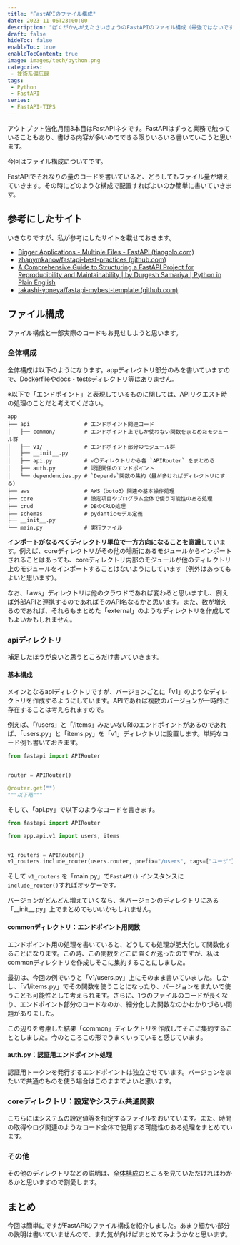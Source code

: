 ```yaml
---
title: "FastAPIのファイル構成"
date: 2023-11-06T23:00:00
description: "ぼくがかんがえたさいきょうのFastAPIのファイル構成（最強ではないです）"
draft: false
hideToc: false
enableToc: true
enableTocContent: true
image: images/tech/python.png
categories:
 - 技術系備忘録
tags:
 - Python
 - FastAPI
series:
 - FastAPI-TIPS
---
```


アウトプット強化月間3本目はFastAPIネタです。FastAPIはずっと業務で触っていることもあり、書ける内容が多いのでできる限りいろいろ書いていこうと思います。

今回はファイル構成についてです。

FastAPIでそれなりの量のコードを書いていると、どうしてもファイル量が増えていきます。その時にどのような構成で配置すればよいのか簡単に書いていきます。

## 参考にしたサイト

いきなりですが、私が参考にしたサイトを載せておきます。

- [Bigger Applications - Multiple Files - FastAPI (tiangolo.com)](https://fastapi.tiangolo.com/tutorial/bigger-applications/)
- [zhanymkanov/fastapi-best-practices (github.com)](https://github.com/zhanymkanov/fastapi-best-practices)
- [A Comprehensive Guide to Structuring a FastAPI Project for Reproducibility and Maintainability | by Durgesh Samariya | Python in Plain English](https://python.plainenglish.io/a-comprehensive-guide-to-structuring-a-fastapi-project-for-reproducibility-and-maintainability-1705c41dac41)
- [takashi-yoneya/fastapi-mybest-template (github.com)](https://github.com/takashi-yoneya/fastapi-mybest-template)

## ファイル構成

ファイル構成と一部実際のコードもお見せしようと思います。

### 全体構成

全体構成は以下のようになります。appディレクトリ部分のみを書いていますので、Dockerfileやdocs・testsディレクトリ等はありません。




※以下で「エンドポイント」と表現しているものに関しては、APIリクエスト時の処理のことだと考えてください。

```text
app 
├── api                 # エンドポイント関連コード
│   ├── common/         # エンドポイント上でしか使わない関数をまとめたモジュール群
│   ├── v1/             # エンドポイント部分のモジュール群
│   ├── __init__.py
│   ├── api.py          # v〇ディレクトリから各 `APIRouter` をまとめる 
│   ├── auth.py         # 認証関係のエンドポイント
│   └── dependencies.py # `Depends`関数の集約（量が多ければディレクトリにする）
├── aws                 # AWS（boto3）関連の基本操作処理
├── core                # 設定項目やプログラム全体で使う可能性のある処理
├── crud                # DBのCRUD処理
├── schemas             # pydanticモデル定義
├── __init__.py
└── main.py             # 実行ファイル
```

**インポートがなるべくディレクトリ単位で一方方向になることを意識**しています。例えば、coreディレクトリがその他の場所にあるモジュールからインポートされることはあっても、coreディレクトリ内部のモジュールが他のディレクトリ上のモジュールをインポートすることはないようにしています（例外はあってもよいと思います）。

なお、「aws」ディレクトリは他のクラウドであれば変わると思いますし、例えば外部APIと連携するのであればそのAPI名なるかと思います。また、数が増えるのであれば、それらもまとめた「external」のようなディレクトリを作成してもよいかもしれません。

### apiディレクトリ

補足したほうが良いと思うところだけ書いていきます。

#### 基本構成

メインとなるapiディレクトリですが、バージョンごとに「v1」のようなディレクトリを作成するようにしています。APIであれば複数のバージョンが一時的に存在することは考えられますので。

例えば、「/users」と「/items」みたいなURIのエンドポイントがあるのであれば、「users.py」と「items.py」を「v1」ディレクトリに設置します。単純なコード例も書いておきます。

```python:app/api/v1/users.py
from fastapi import APIRouter


router = APIRouter()

@router.get("")
"""以下略"""
```

そして、「api.py」で以下のようなコードを書きます。

```python:app/api/api.py
from fastapi import APIRouter

from app.api.v1 import users, items


v1_routers = APIRouter()
v1_routers.include_router(users.router, prefix="/users", tags=["ユーザ"])
```

そして `v1_routers` を「main.py」で`FastAPI()` インスタンスに `include_router()`すればオッケーです。

バージョンがどんどん増えていくなら、各バージョンのディレクトリにある「_\_init\_\_.py」上でまとめてもいいかもしれません。

#### commonディレクトリ：エンドポイント用関数

エンドポイント用の処理を書いていると、どうしても処理が肥大化して関数化することになります。この時、この関数をどこに置くか迷ったのですが、私はcommonディレクトリを作成しそこに集約することにしました。

最初は、今回の例でいうと「v1/users.py」上にそのまま書いていました。しかし、「v1/items.py」でその関数を使うことになったり、バージョンをまたいで使うことも可能性として考えられます。さらに、1つのファイルのコードが長くなり、エンドポイント部分のコードなのか、細分化した関数なのかわかりづらい問題がありました。

この辺りを考慮した結果「common」ディレクトリを作成してそこに集約することとしました。今のところこの形でうまくいっていると感じています。

#### auth.py：認証用エンドポイント処理

認証用トークンを発行するエンドポイントは独立させています。バージョンをまたいで共通のものを使う場合はこのままでよいと思います。

### coreディレクトリ：設定やシステム共通関数

こちらにはシステムの設定値等を指定するファイルをおいています。また、時間の取得やログ関連のようなコード全体で使用する可能性のある処理をまとめています。

### その他

その他のディレクトリなどの説明は、[全体構成](#全体構成)のところを見ていただければわかるかと思いますので割愛します。

## まとめ

今回は簡単にですがFastAPIのファイル構成を紹介しました。あまり細かい部分の説明は書いていませんので、また気が向けばまとめてみようかなと思います。